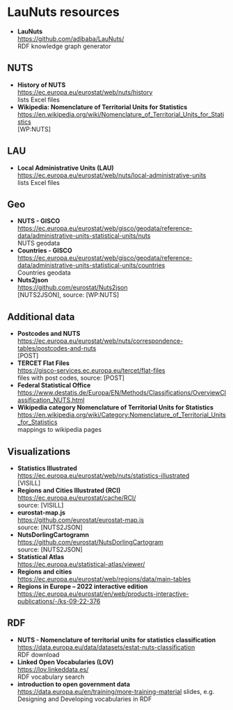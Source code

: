 # LauNuts resources

- **LauNuts**  
  https://github.com/adibaba/LauNuts/  
  RDF knowledge graph generator

## NUTS

- **History of NUTS**  
  https://ec.europa.eu/eurostat/web/nuts/history  
  lists Excel files
- **Wikipedia: Nomenclature of Territorial Units for Statistics**  
  https://en.wikipedia.org/wiki/Nomenclature_of_Territorial_Units_for_Statistics  
  [WP:NUTS]

## LAU

- **Local Administrative Units (LAU)**  
  https://ec.europa.eu/eurostat/web/nuts/local-administrative-units  
  lists Excel files

## Geo

- **NUTS - GISCO**  
  https://ec.europa.eu/eurostat/web/gisco/geodata/reference-data/administrative-units-statistical-units/nuts  
  NUTS geodata
- **Countries - GISCO**  
  https://ec.europa.eu/eurostat/web/gisco/geodata/reference-data/administrative-units-statistical-units/countries  
  Countries geodata
- **Nuts2json**  
  https://github.com/eurostat/Nuts2json  
  [NUTS2JSON], source: [WP:NUTS]

## Additional data

- **Postcodes and NUTS**  
  https://ec.europa.eu/eurostat/web/nuts/correspondence-tables/postcodes-and-nuts  
  [POST]
- **TERCET Flat Files**  
  https://gisco-services.ec.europa.eu/tercet/flat-files  
  files with post codes, source: [POST]
- **Federal Statistical Office**  
  https://www.destatis.de/Europa/EN/Methods/Classifications/OverviewClassification_NUTS.html
- **Wikipedia category Nomenclature of Territorial Units for Statistics**  
  https://en.wikipedia.org/wiki/Category:Nomenclature_of_Territorial_Units_for_Statistics  
  mappings to wikipedia pages

## Visualizations

- **Statistics Illustrated**  
  https://ec.europa.eu/eurostat/web/nuts/statistics-illustrated  
  [VISILL]
- **Regions and Cities Illustrated (RCI)**  
  https://ec.europa.eu/eurostat/cache/RCI/  
  source: [VISILL]
- **eurostat-map.js**  
  https://github.com/eurostat/eurostat-map.js  
  source: [NUTS2JSON]
- **NutsDorlingCartogramn**  
  https://github.com/eurostat/NutsDorlingCartogram  
  source: [NUTS2JSON]
- **Statistical Atlas**  
  https://ec.europa.eu/statistical-atlas/viewer/
- **Regions and cities**  
  https://ec.europa.eu/eurostat/web/regions/data/main-tables
- **Regions in Europe – 2022 interactive edition**  
  https://ec.europa.eu/eurostat/en/web/products-interactive-publications/-/ks-09-22-376

## RDF

- **NUTS - Nomenclature of territorial units for statistics classification**  
  https://data.europa.eu/data/datasets/estat-nuts-classification  
  RDF download
- **Linked Open Vocabularies (LOV)**  
  https://lov.linkeddata.es/  
  RDF vocabulary search
- **introduction to open government data**  
  https://data.europa.eu/en/training/more-training-material
  slides, e.g. Designing and Developing vocabularies in RDF 